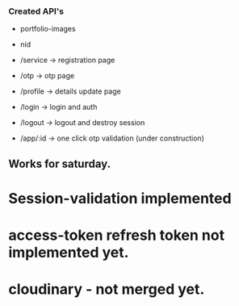 ### Created API's

- portfolio-images
- nid

- /service -> registration page
- /otp     -> otp page
- /profile -> details update page
- /login -> login and auth
- /logout -> logout and destroy session
- /app/:id  -> one click otp validation (under construction)


## Works for saturday.

# Session-validation implemented
# access-token refresh token not implemented yet.
# cloudinary - not merged yet.